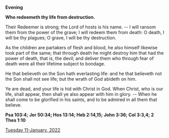 **Evening**

**Who redeemeth thy life from destruction.**
 
Their Redeemer is strong; the Lord of hosts is his name. -- I will ransom them from the power of the grave; I will redeem them from death: O death, I will be thy plagues; O grave, I will be thy destruction.
 
As the children are partakers of flesh and blood, he also himself likewise took part of the same; that through death he might destroy him that had the power of death, that is, the devil; and deliver them who through fear of death were all their lifetime subject to bondage.
 
He that believeth on the Son hath everlasting life: and he that believeth not the Son shall not see life; but the wrath of God abideth on him.
 
Ye are dead, and your life is hid with Christ in God. When Christ, who is our life, shall appear, then shall ye also appear with him in glory. -- When he shall come to be glorified in his saints, and to be admired in all them that believe.  

**Psa 103:4; Jer 50:34; Hos 13:14; Heb 2:14,15; John 3:36; Col 3:3,4; 2 Thes 1:10**

[Tuesday 11-January, 2022](https://t.me/daily_light)
